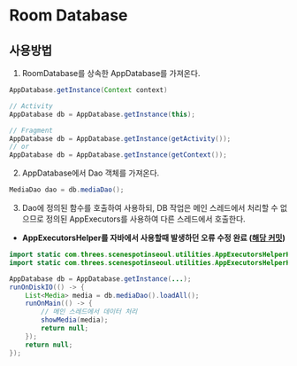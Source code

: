 # Room Database

## 사용방법

1. RoomDatabase를 상속한 AppDatabase를 가져온다.
```java
AppDatabase.getInstance(Context context)

// Activity
AppDatabase db = AppDatabase.getInstance(this);

// Fragment
AppDatabase db = AppDatabase.getInstance(getActivity());
// or
AppDatabase db = AppDatabase.getInstance(getContext());
```

2. AppDatabase에서 Dao 객체를 가져온다.
```java
MediaDao dao = db.mediaDao();
```

3. Dao에 정의된 함수를 호출하여 사용하되, DB 작업은 메인 스레드에서 처리할 수 없으므로 정의된 AppExecutors를 사용하여 다른 스레드에서 호출한다.

* **AppExecutorsHelper를 자바에서 사용할때 발생하던 오류 수정 완료 ([해당 커밋](https://github.com/three-s/SceneSpotInSeoul/commit/dda0c5f0fa2c68e2b191605b6277871ecab768db))**

```java
import static com.threes.scenespotinseoul.utilities.AppExecutorsHelperKt.runOnDiskIO;
import static com.threes.scenespotinseoul.utilities.AppExecutorsHelperKt.runOnMain;

AppDatabase db = AppDatabase.getInstance(...);
runOnDiskIO(() -> {
    List<Media> media = db.mediaDao().loadAll();
    runOnMain(() -> {
        // 메인 스레드에서 데이터 처리
        showMedia(media);
        return null;
    });
    return null;
});
```